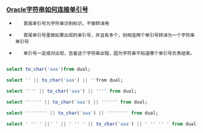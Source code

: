 ### [Oracle字符串如何连接单引号](https://www.2cto.com/database/201309/241891.html)

*        首尾单引号为字符串识别标识，不做转译用

 

*        首尾单引号里面如果出现的单引号，并且有多个，则相连两个单引号转译为一个字符串单引号

 

*        单引号一定成对出现，否者这个字符串出错，因为字符串不知道哪个单引号负责结束。

 

```sql

select to_char('aaa')from dual;

select '' || to_char('aaa') || ''from dual;

select '''' || to_char('aaa') || '''' from dual;

select '''''' || to_char('aaa') || '''''' from dual;

select '''''''' || to_char('aaa') || '''''''' from dual;

select ' '' ' ||' ' || ' '' ' || to_char('aaa') || ' '' '' ' from dual;

```
